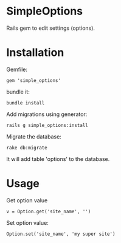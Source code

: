 # SimpleOptions

Rails gem to edit settings (options).

# Installation
Gemfile:

```
gem 'simple_options'
```

bundle it:
```
bundle install
```

Add migrations using generator:
```
rails g simple_options:install
```

Migrate the database:

```
rake db:migrate
```

It will add table 'options' to the database.

# Usage

Get option value
```
v = Option.get('site_name', '')

```

Set option value:
```
Option.set('site_name', 'my super site')

```



